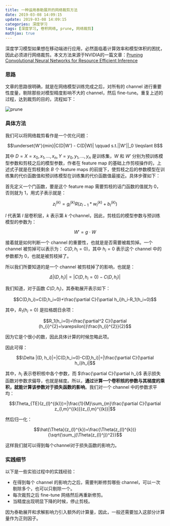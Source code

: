 ```yaml
---
title: 一种运用泰勒展开的网络裁剪方法
date: 2019-03-08 14:09:15
update: 2019-03-08 14:09:15
categories: 深度学习
tags: [深度学习, 卷积网络, prune, 网络裁剪]
mathjax: true
---
```


深度学习模型如果想在移动端进行应用，必然面临着计算效率和模型体积的困扰，因此必须进行网络裁剪。本文方法来源于NVIDIA的一篇文章：[Pruning Convolutional Neural Networks for Resource Efficient Inference](https://arxiv.org/abs/1611.06440)

<!-- more -->

### 思路

文章的思路很明确，就是在网络模型训练完成之后，对所有的 channel 进行重要性度量，剔除那些对模型精度影响不大的 channel，然后 fine-tune。重复上述的过程，达到裁剪的目的，流程如下：

![prune](/images/posts/dl/prune-net.jpg)

### 具体方法

我们可以将网络裁剪看作是一个优化问题：

$$\underset{W'}{min}|C(D|W') - C(D|W)| \qquad s.t.||W'||_0 \leqslant  B$$

其中 $D={X={x_0, x_1,...,x_n}, Y={y_0, y_1, ..., y_n}}$ 是训练集，$W$ 和 $W'$ 分别为预训练模型参数和剪枝之后的模型参数，作者在 feature map 的基础上作剪枝操作的，上述式子就是在剪枝剩余 $B$ 个 feature maps 的前提下，使剪枝之后的参数模型在训练集的代价函数值和预训练模型在训练集的代价函数值最接近。具体步骤如下：

首先定义一个门函数，要是这个 feature map 需要剪枝的话门函数的值就为 0，否则就为 1，用式子表示就是：

$$z_{l}^{(k)} = g_{l}^{(k)}R(z_{l-1} * w_{l}^{(k)} + b_{l}^{(k)})$$

$l$ 代表第 $l$ 层卷积层，$k$ 表示第 $k$ 个channel，因此，剪枝后的模型参数与预训练模型的参数为：

$$W'=g \cdot W$$

接着就是如何判断一个 channel 的重要性，也就是是否需要被裁剪掉。一个 channel 被剪掉可以表示为： $C(D, h_i=0)$，其中 $h_i=0$ 表示这个 channel 中的参数都为 0，也就是被剪枝掉了。

所以我们所要知道的是一个 channel 被剪枝掉了的影响，也就是：

$$\Delta |(D, h_i)|=|C(D,h_i=0)-C(D,h_i)|$$

我们知道，对于函数 $C(D,h_i)$，其泰勒展开表示如下：

$$C(D,h_i)=C(D,h_i=0)+\frac{\partial C}{\partial h_i}h_i-R_1(h_i=0)$$

其中，$R_1(h_i=0)$ 是拉格朗日余项：

$$R_1(h_i=0)=\frac{\partial^2 C}{\partial (h_{i}^{2}=\varepsilon)}\frac{h_{i}^{2}}{2}$$

因为它是个很小的数，因此具体计算的时候忽略此项。

因此可得：

$$\Delta |(D, h_i)|=|C(D,h_i=0)-C(D,h_i)|=|\frac{\partial C}{\partial h_i}h_i|$$

其中，$h_i$ 表示卷积核中各个参数，而 $\frac{\partial C}{\partial h_i}$ 表示损失函数对参数求偏导，也就是梯度。所以，**通过计算一个卷积核的参数与其梯度的乘积，就能计算该参数对于损失函数的影响**。我们对一个 channel 中的参数求平均：

$$\Theta_{TE}(z_{l}^{(k)})=|\frac{1}{M}\sum_{m}\frac{\partial C}{\partial z_{l,m}^{(k)}}z_{l,m}^{(k)}|$$

然后归一化：

$$\hat{\Theta}(z_{l}^{k})=\frac{\Theta(z_{l}^{k})}{\sqrt{\sum_j(\Theta(z_{l}^j))^2}}$$

这样我们就可以得到每个channel对于损失函数的影响力。

### 实践细节

以下是一些实验过程中的实践经验：

* 在得到每个 channel 的影响力之后，需要判断修剪哪些 channel，可以一次剔除多个，也可以只剔除一个。
* 每次裁剪之后 fine-tune 网络然后再重新修剪。
* 当精度出现明显下降的时候，停止剪枝。

因为泰勒展开和求解影响力引入额外的计算量，因此，一般还需要加入这部分计算量作为正则因子。
